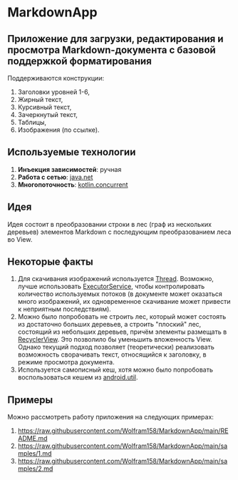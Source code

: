 # MarkdownApp
## Приложение для загрузки, редактирования и просмотра Markdown-документа с базовой поддержкой форматирования
Поддерживаются конструкции:
1. Заголовки уровней 1-6,
2. Жирный текст,
3. Курсивный текст,
4. Зачеркнутый текст,
5. Таблицы,
6. Изображения (по ссылке).
## Используемые технологии
1. **Инъекция зависимостей**: ручная
2. **Работа с сетью**: [java.net](https://docs.oracle.com/en/java/javase/24/docs/api/java.base/java/net/package-summary.html)
3. **Многопоточность**: [kotlin.concurrent](https://kotlinlang.org/api/core/kotlin-stdlib/kotlin.concurrent/thread.html)
## Идея
Идея состоит в преобразовании строки в лес (граф из нескольких деревьев) элементов Markdown с последующим преобразованием леса во View.
## Некоторые факты
1. Для скачивания изображений используется [Thread](https://kotlinlang.org/api/core/kotlin-stdlib/kotlin.concurrent/thread.html). Возможно, лучше использовать [ExecutorService](https://docs.oracle.com/en/java/javase/21/docs/api/java.base/java/util/concurrent/ExecutorService.html), чтобы контролировать количество используемых потоков (в документе может оказаться много изображений, их одновременное скачивание может привести к неприятным последствиям).
2. Можно было попробовать не строить лес, который может состоять из достаточно больших деревьев, а строить "плоский" лес, состоящий из небольших деревьев, причём элементы размещать в [RecyclerView](https://developer.android.google.cn/reference/kotlin/androidx/recyclerview/widget/RecyclerView). Это позволило бы уменьшить вложенность View. Однако текущий подход позволяет (теоретически) реализовать возможность сворачивать текст, относящийся к заголовку, в режиме просмотра документа.
3. Используется самописный кеш, хотя можно было попробовать воспользоваться кешем из [android.util](https://developer.android.com/reference/android/util/LruCache).
## Примеры
Можно рассмотреть работу приложения на следующих примерах:
1. https://raw.githubusercontent.com/Wolfram158/MarkdownApp/main/README.md
2. https://raw.githubusercontent.com/Wolfram158/MarkdownApp/main/samples/1.md
3. https://raw.githubusercontent.com/Wolfram158/MarkdownApp/main/samples/2.md
